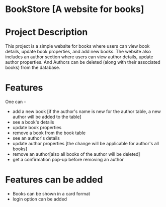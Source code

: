 # BookStore [A website for books]

# Project Description

This project is a simple website for books where users can view book details, update book properties, and add new books. The website also includes an author section where users can view author details, update author properties. And Authors can be deleted (along with their associated books) from the database.

# Features
One can - 
- add a new book [if the author's name is new for the author table, a new author will be added to the table]
- see a book's details
- update book properties
- remove a book from the book table
- see an author's details
- update author properties [the change will be applicable for author's all books]
- remove an author[also all books of the author will be deleted]
- get a confirmation pop-up before removing an author

# Features can be added
- Books can be shown in a card format
- login option can be added
